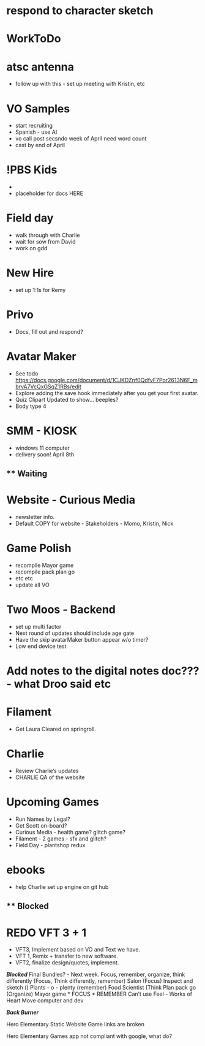 # respond to character sketch


# WorkToDo

# atsc antenna
* follow up with this - set up meeting with Kristin, etc

# VO Samples
* start recruiting 
* Spanish - use AI
* vo call post secsndo week of April need word count 
* cast by end of April

# !PBS Kids
* 
* placeholder for docs HERE

# Field day
* walk through with Charlie
* wait for sow from David
* work on gdd

# New Hire
* set up 1:1s for Remy

# Privo
* Docs, fill out and respond?

# Avatar Maker
* See todo https://docs.google.com/document/d/1CJKDZnf0QdfvF7Por2613N6F_mbrvA7VcQxGSqZ1RBs/edit 
* Explore adding the save hook immediately after you get your first avatar. 
* Quiz Clipart Updated to show… beeples?
* Body type 4

# SMM - KIOSK
* windows 11 computer 
* delivery soon! April 8th

## ** Waiting

# Website - Curious Media
* newsletter info.
* Default COPY for website - Stakeholders - Momo, Kristin, Nick

# Game Polish
* recompile Mayor game
* recompile pack plan go
* etc etc
* update all VO

# Two Moos - Backend
* set up multi factor
* Next round of updates should include age gate
* Have the skip avatarMaker button appear w/o timer?
* Low end device test

# Add notes to the digital notes doc??? - what Droo said etc

# Filament
* Get Laura Cleared on springroll.

# Charlie
* Review Charlie’s updates
* CHARLIE QA of the website

# Upcoming Games
* Run Names by Legal?
* Get Scott on-board?
* Curious Media - health game? glitch game?
* Filament - 2 games - sfx and glitch?
* Field Day - plantshop redux

# ebooks
* help Charlie set up engine on git hub

## ** Blocked

# REDO VFT 3 + 1
*	VFT3, Implement based on VO and Text we have.
*	VFT 1, Remix + transfer to new software.
*	VFT2, finalize design/quotes, implement.


***Blocked***
Final Bundles? - Next week.
	Focus, remember, organize, think differently 
		(Focus, Think differently, remember)
	Salon (Focus)
	Inspect and sketch ()
	Plants - o - plenty (remember)
	Food Scientist (Think
 	Plan pack go (Organize)
	Mayor game
	* FOCUS
	* REMEMBER
	Can’t use 
		Feel - Works of Heart
		Move computer and dev


***Back Burner***

Hero Elementary Static Website
	Game links are broken

Hero Elementary Games app
	not compliant with google, what do?
